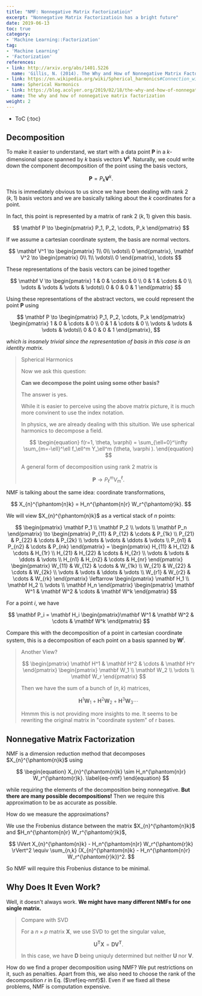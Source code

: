 ```yaml
---
title: "NMF: Nonnegative Matrix Factorizatioin"
excerpt: "Nonnegative Matrix Factorizatioin has a bright future"
date: 2019-06-13
toc: true
category:
- 'Machine Learning::Factorization'
tag:
- 'Machine Learning'
- 'Factorization'
references:
- link: http://arxiv.org/abs/1401.5226
  name: 'Gillis, N. (2014). The Why and How of Nonnegative Matrix Factorization.'
- link: https://en.wikipedia.org/wiki/Spherical_harmonics#Connection_with_representation_theory
  name: Spherical Harmonics
- link: https://blog.acolyer.org/2019/02/18/the-why-and-how-of-nonnegative-matrix-factorization/
  name: The why and how of nonnegative matrix factorization
weight: 2
---
```


* ToC
{:toc}

## Decomposition

To make it easier to understand, we start with a data point $\mathbf P$ in a $k$-dimensional space spanned by $k$ basis vectors $\mathbf V^k$. Naturally, we could write down the component decomposition of the point using the basis vectors,

$$
\mathbf P = P_k \mathbf V^k.
$$

This is immediately obvious to us since we have been dealing with rank 2 $(k, 1)$ basis vectors and we are basically talking about the $k$ coordinates for a point.

In fact, this point is represented by a matrix of rank 2 $(k, 1)$ given this basis.

$$
\mathbf P \to \begin{pmatrix} P_1, P_2, \cdots, P_k \end{pmatrix}
$$

If we assume a cartesian coordinate system, the basis are normal vectors.

$$
\mathbf V^1 \to \begin{pmatrix}
1\\
0\\
\vdots\\
0
\end{pmatrix}, \mathbf V^2 \to \begin{pmatrix}
0\\
1\\
\vdots\\
0
\end{pmatrix}, \cdots
$$

These representations of the basis vectors can be joined together

$$
\mathbf V \to
\begin{pmatrix}
1 & 0 & \cdots & 0 \\
0 & 1 & \cdots & 0 \\
\vdots & \vdots & \vdots & \vdots\\
0 & 0 & 0 & 1
\end{pmatrix}
$$

Using these representations of the abstract vectors, we could represent the point $\mathbf P$ using

$$
\mathbf P \to \begin{pmatrix}
P_1, P_2, \cdots, P_k
\end{pmatrix} \begin{pmatrix}
1 & 0 & \cdots & 0 \\
0 & 1 & \cdots & 0 \\
\vdots & \vdots & \vdots & \vdots\\
0 & 0 & 0 & 1
\end{pmatrix},
$$

*which is insanely trivial since the representation of basis in this case is an identity matrix.*

> Spherical Harmonics
>
> Now we ask this question:
>
> **Can we decompose the point using some other basis?**
>
> The answer is yes.
>
> While it is easier to perceive using the above matrix picture, it is much more convinent to use the index notation.
>
> In physics, we are already dealing with this situition. We use spherical harmonics to decompose a field.
>
> $$
> \begin{equation}
> f(r=1, \theta, \varphi) = \sum_{\ell=0}^\infty \sum_{m=-\ell}^\ell f_\ell^m  Y_\ell^m (\theta, \varphi ).
> \end{equation}
> $$
>
> A general form of decomposition using rank 2 matrix is
>
> $$
> \mathbf P \to P_\ell^m V_m^\ell.
> $$


NMF is talking about the same idea: coordinate transformations,

$$
X_{n}^{\phantom{n}k} = H_n^{\phantom{n}r} W_r^{\phantom{r}k}.
$$

We will view $X_{n}^{\phantom{n}k}$ as a vertical stack of $n$ points:

$$
\begin{pmatrix}
\mathbf P_1 \\
\mathbf P_2 \\
\vdots \\
\mathbf P_n
\end{pmatrix} \to \begin{pmatrix}
P_{11} & P_{12} & \cdots & P_{1k} \\
P_{21} & P_{22} & \cdots & P_{2k} \\
\vdots & \vdots & \ddots & \vdots \\
P_{n1} & P_{n2} & \cdots & P_{nk}
\end{pmatrix} = \begin{pmatrix}
H_{11} & H_{12} & \cdots & H_{1r} \\
H_{21} & H_{22} & \cdots & H_{2r} \\
\vdots & \vdots & \ddots & \vdots \\
H_{n1} & H_{n2} & \cdots & H_{nr}
\end{pmatrix} \begin{pmatrix}
W_{11} & W_{12} & \cdots & W_{1k} \\
W_{21} & W_{22} & \cdots & W_{2k} \\
\vdots & \vdots & \ddots & \vdots \\
W_{r1} & W_{r2} & \cdots & W_{rk}
\end{pmatrix} \leftarrow \begin{pmatrix}
\mathbf H_1 \\
\mathbf H_2 \\
\vdots \\
\mathbf H_n
\end{pmatrix} \begin{pmatrix}
\mathbf W^1 & \mathbf W^2 & \cdots & \mathbf W^k
\end{pmatrix}
$$

For a point $i$, we have

$$
\mathbf P_i = \mathbf H_i \begin{pmatrix}\mathbf W^1 & \mathbf W^2 & \cdots & \mathbf W^k \end{pmatrix}
$$

Compare this with the decomposition of a point in cartesian coordinate system, this is a decomposition of each point on a basis spanned by $\mathbf W^i$.

> Another View?
>
> $$
> \begin{pmatrix}
> \mathbf H^1 &
> \mathbf H^2 &
> \cdots  &
> \mathbf H^r
> \end{pmatrix} \begin{pmatrix}
> \mathbf W_1 \\
> \mathbf W_2 \\
> \vdots \\
> \mathbf W_r
> \end{pmatrix}
> $$
>
> Then we have the sum of a bunch of $(n, k)$ matrices,
>
> $$
> \mathbf H^1 \mathbf W_1 + \mathbf H^2 \mathbf W_2 + \mathbf H^3 \mathbf W_3 \cdots
> $$
>
> Hmmm this is not providing more insights to me. It seems to be rewriting the original matrix in "coordinate system" of r bases.


## Nonnegative Matrix Factorization

NMF is a dimension reduction method that decomposes $X_{n}^{\phantom{n}k}$ using

$$
\begin{equation}
X_{n}^{\phantom{n}k} \sim H_n^{\phantom{n}r} W_r^{\phantom{r}k}.
\label{eq-nmf}
\end{equation}
$$

while requiring the elements of the decomposition being nonnegative. **But there are many possible decompositions!** Then we require this approximation to be as accurate as possible.

How do we measure the approximations?

We use the Frobenius distance between the matrix $X_{n}^{\phantom{n}k}$ and $H_n^{\phantom{n}r} W_r^{\phantom{r}k}$,

$$
\lVert X_{n}^{\phantom{n}k} - H_n^{\phantom{n}r} W_r^{\phantom{r}k} \rVert^2 \equiv \sum_{n,k} (X_{n}^{\phantom{n}k} - H_n^{\phantom{n}r} W_r^{\phantom{r}k})^2.
$$

So NMF will require this Frobenius distance to be minimal.

## Why Does It Even Work?

Well, it doesn't always work. **We might have many different NMFs for one single matrix.**


> Compare with SVD
>
> For a $n\times p$ matrix $\mathbf X$, we use SVD to get the singular value,
>
> $$
> \mathbf{U}^{\mathbf T}\mathbf{X} = \mathbf{D}\mathbf{V}^{\mathbf T}.
> $$
>
> In this case, we have $\mathbf D$ being uniquly determined but neither $\mathbf U$ nor $\mathbf V$.


How do we find a proper decomposition using NMF? We put restrictions on it, such as penalties. Apart from this, we also need to choose the rank of the decomposition $r$ in Eq. ($\ref{eq-nmf}$). Even if we fixed all these problems, NMF is computation expensive.
